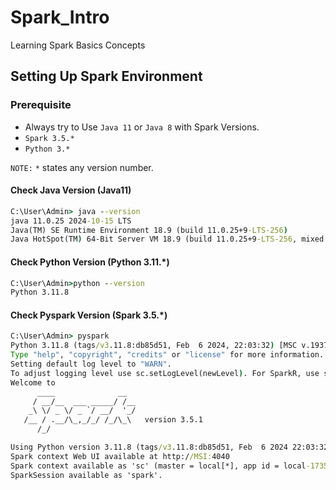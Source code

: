 # Spark_Intro
Learning Spark Basics Concepts

## Setting Up Spark Environment
### Prerequisite  
- Always try to Use `Java 11` or `Java 8` with Spark Versions.  
- `Spark 3.5.*`
- `Python 3.*`

`NOTE:` `*` states any version number.

#### Check Java Version (Java11)
```cmd
C:\User\Admin> java --version
java 11.0.25 2024-10-15 LTS
Java(TM) SE Runtime Environment 18.9 (build 11.0.25+9-LTS-256)
Java HotSpot(TM) 64-Bit Server VM 18.9 (build 11.0.25+9-LTS-256, mixed mode)
```

#### Check Python Version (Python 3.11.*)
```cmd
C:\User\Admin>python --version
Python 3.11.8
```

#### Check Pyspark Version (Spark 3.5.*) 
```cmd
C:\User\Admin> pyspark
Python 3.11.8 (tags/v3.11.8:db85d51, Feb  6 2024, 22:03:32) [MSC v.1937 64 bit (AMD64)] on win32
Type "help", "copyright", "credits" or "license" for more information.
Setting default log level to "WARN".
To adjust logging level use sc.setLogLevel(newLevel). For SparkR, use setLogLevel(newLevel).
Welcome to
      ____              __
     / __/__  ___ _____/ /__
    _\ \/ _ \/ _ `/ __/  '_/
   /__ / .__/\_,_/_/ /_/\_\   version 3.5.1
      /_/

Using Python version 3.11.8 (tags/v3.11.8:db85d51, Feb  6 2024 22:03:32)
Spark context Web UI available at http://MSI:4040
Spark context available as 'sc' (master = local[*], app id = local-1735482592444).
SparkSession available as 'spark'.
```
